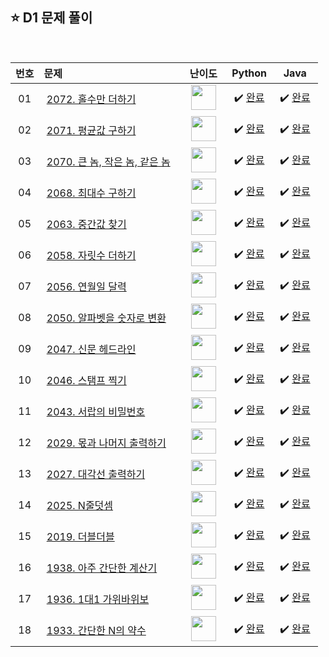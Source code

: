 ## ⭐️ D1 문제 풀이

<br>

| **번호** | **문제** | **난이도** | **Python** | **Java** |
|:--------:|:--------|:----------:|:----------:|:--------:|
| 01 | &nbsp;[2072. 홀수만 더하기](https://swexpertacademy.com/main/code/problem/problemDetail.do?contestProbId=AV5QSEhaA5sDFAUq)&nbsp;&nbsp; | &nbsp;&nbsp;<img src="https://github.com/user-attachments/assets/71db43ac-905d-4c32-bd08-d279a65125bc" width="40"/>&nbsp;&nbsp; | &nbsp;✔️ [완료](https://github.com/yuuforest/Algorithm/blob/main/05%20SWEA/D1/Python/Prob2072.py)&nbsp; | &nbsp;✔️ [완료](https://github.com/yuuforest/Algorithm/blob/main/05%20SWEA/D1/Java/src/Prob2072.java)&nbsp; |
| 02 | &nbsp;[2071. 평균값 구하기](https://swexpertacademy.com/main/code/problem/problemDetail.do?contestProbId=AV5QRnJqA5cDFAUq)&nbsp;&nbsp; | &nbsp;&nbsp;<img src="https://github.com/user-attachments/assets/71db43ac-905d-4c32-bd08-d279a65125bc" width="40"/>&nbsp;&nbsp; | &nbsp;✔️ [완료](https://github.com/yuuforest/Algorithm/blob/main/05%20SWEA/D1/Python/Prob2071.py)&nbsp; | &nbsp;✔️ [완료](https://github.com/yuuforest/Algorithm/blob/main/05%20SWEA/D1/Java/src/Prob2071.java)&nbsp; |
| 03 | &nbsp;[2070. 큰 놈, 작은 놈, 같은 놈](https://swexpertacademy.com/main/code/problem/problemDetail.do?contestProbId=AV5QQ6qqA40DFAUq)&nbsp;&nbsp; | &nbsp;&nbsp;<img src="https://github.com/user-attachments/assets/71db43ac-905d-4c32-bd08-d279a65125bc" width="40"/>&nbsp;&nbsp; | &nbsp;✔️ [완료](https://github.com/yuuforest/Algorithm/blob/main/05%20SWEA/D1/Python/Prob2070.py)&nbsp; | &nbsp;✔️ [완료](https://github.com/yuuforest/Algorithm/blob/main/05%20SWEA/D1/Java/src/Prob2070.java)&nbsp; |
| 04 | &nbsp;[2068. 최대수 구하기](https://swexpertacademy.com/main/code/problem/problemDetail.do?contestProbId=AV5QQhbqA4QDFAUq)&nbsp;&nbsp; | &nbsp;&nbsp;<img src="https://github.com/user-attachments/assets/71db43ac-905d-4c32-bd08-d279a65125bc" width="40"/>&nbsp;&nbsp; | &nbsp;✔️ [완료](https://github.com/yuuforest/Algorithm/blob/main/05%20SWEA/D1/Python/Prob2068.py)&nbsp; | &nbsp;✔️ [완료](https://github.com/yuuforest/Algorithm/blob/main/05%20SWEA/D1/Java/src/Prob2068.java)&nbsp; |
| 05 | &nbsp;[2063. 중간값 찾기](https://swexpertacademy.com/main/code/problem/problemDetail.do?contestProbId=AV5QPsXKA2UDFAUq)&nbsp;&nbsp; | &nbsp;&nbsp;<img src="https://github.com/user-attachments/assets/71db43ac-905d-4c32-bd08-d279a65125bc" width="40"/>&nbsp;&nbsp; | &nbsp;✔️ [완료](https://github.com/yuuforest/Algorithm/blob/main/05%20SWEA/D1/Python/Prob2063.py)&nbsp; | &nbsp;✔️ [완료](https://github.com/yuuforest/Algorithm/blob/main/05%20SWEA/D1/Java/src/Prob2063.java)&nbsp; |
| 06 | &nbsp;[2058. 자릿수 더하기](https://swexpertacademy.com/main/code/problem/problemDetail.do?contestProbId=AV5QPRjqA10DFAUq)&nbsp;&nbsp; | &nbsp;&nbsp;<img src="https://github.com/user-attachments/assets/71db43ac-905d-4c32-bd08-d279a65125bc" width="40"/>&nbsp;&nbsp; | &nbsp;✔️ [완료](https://github.com/yuuforest/Algorithm/blob/main/05%20SWEA/D1/Python/Prob2058.py)&nbsp; | &nbsp;✔️ [완료](https://github.com/yuuforest/Algorithm/blob/main/05%20SWEA/D1/Java/src/Prob2058.java)&nbsp; |
| 07 | &nbsp;[2056. 연월일 달력](https://swexpertacademy.com/main/code/problem/problemDetail.do?contestProbId=AV5QLkdKAz4DFAUq)&nbsp;&nbsp; | &nbsp;&nbsp;<img src="https://github.com/user-attachments/assets/71db43ac-905d-4c32-bd08-d279a65125bc" width="40"/>&nbsp;&nbsp; | &nbsp;✔️ [완료](https://github.com/yuuforest/Algorithm/blob/main/05%20SWEA/D1/Python/Prob2056.py)&nbsp; | &nbsp;✔️ [완료](https://github.com/yuuforest/Algorithm/blob/main/05%20SWEA/D1/Java/src/Prob2056.java)&nbsp; |
| 08 | &nbsp;[2050. 알파벳을 숫자로 변환](https://swexpertacademy.com/main/code/problem/problemDetail.do?contestProbId=AV5QLGxKAzQDFAUq)&nbsp;&nbsp; | &nbsp;&nbsp;<img src="https://github.com/user-attachments/assets/71db43ac-905d-4c32-bd08-d279a65125bc" width="40"/>&nbsp;&nbsp; | &nbsp;✔️ [완료](https://github.com/yuuforest/Algorithm/blob/main/05%20SWEA/D1/Python/Prob2050.py)&nbsp; | &nbsp;✔️ [완료](https://github.com/yuuforest/Algorithm/blob/main/05%20SWEA/D1/Java/src/Prob2050.java)&nbsp; |
| 09 | &nbsp;[2047. 신문 헤드라인](https://swexpertacademy.com/main/code/problem/problemDetail.do?contestProbId=AV5QKsLaAy0DFAUq)&nbsp;&nbsp; | &nbsp;&nbsp;<img src="https://github.com/user-attachments/assets/71db43ac-905d-4c32-bd08-d279a65125bc" width="40"/>&nbsp;&nbsp; | &nbsp;✔️ [완료](https://github.com/yuuforest/Algorithm/blob/main/05%20SWEA/D1/Python/Prob2047.py)&nbsp; | &nbsp;✔️ [완료](https://github.com/yuuforest/Algorithm/blob/main/05%20SWEA/D1/Java/src/Prob2047.java)&nbsp; |
| 10 | &nbsp;[2046. 스탬프 찍기](https://swexpertacademy.com/main/code/problem/problemDetail.do?contestProbId=AV5QKdT6AyYDFAUq)&nbsp;&nbsp; | &nbsp;&nbsp;<img src="https://github.com/user-attachments/assets/71db43ac-905d-4c32-bd08-d279a65125bc" width="40"/>&nbsp;&nbsp; | &nbsp;✔️ [완료](https://github.com/yuuforest/Algorithm/blob/main/05%20SWEA/D1/Python/Prob2046.py)&nbsp; | &nbsp;✔️ [완료](https://github.com/yuuforest/Algorithm/blob/main/05%20SWEA/D1/Java/src/Prob2046.java)&nbsp; |
| 11 | &nbsp;[2043. 서랍의 비밀번호](https://swexpertacademy.com/main/code/problem/problemDetail.do?contestProbId=AV5QJ_8KAx8DFAUq)&nbsp;&nbsp; | &nbsp;&nbsp;<img src="https://github.com/user-attachments/assets/71db43ac-905d-4c32-bd08-d279a65125bc" width="40"/>&nbsp;&nbsp; | &nbsp;✔️ [완료](https://github.com/yuuforest/Algorithm/blob/main/05%20SWEA/D1/Java/src/Prob2043.java)&nbsp; | &nbsp;✔️ [완료](https://github.com/yuuforest/Algorithm/blob/main/05%20SWEA/D1/Java/src/Prob2043.java)&nbsp; |
| 12 | &nbsp;[2029. 몫과 나머지 출력하기](https://swexpertacademy.com/main/code/problem/problemDetail.do?contestProbId=AV5QGNvKAtEDFAUq)&nbsp;&nbsp; | &nbsp;&nbsp;<img src="https://github.com/user-attachments/assets/71db43ac-905d-4c32-bd08-d279a65125bc" width="40"/>&nbsp;&nbsp; | &nbsp;✔️ [완료](https://github.com/yuuforest/Algorithm/blob/main/05%20SWEA/D1/Java/src/Prob2029.java)&nbsp; | &nbsp;✔️ [완료](https://github.com/yuuforest/Algorithm/blob/main/05%20SWEA/D1/Java/src/Prob2029.java)&nbsp; |
| 13 | &nbsp;[2027. 대각선 출력하기](https://swexpertacademy.com/main/code/problem/problemDetail.do?contestProbId=AV5QFuZ6As0DFAUq)&nbsp;&nbsp; | &nbsp;&nbsp;<img src="https://github.com/user-attachments/assets/71db43ac-905d-4c32-bd08-d279a65125bc" width="40"/>&nbsp;&nbsp; | &nbsp;✔️ [완료](https://github.com/yuuforest/Algorithm/blob/main/05%20SWEA/D1/Java/src/Prob2027.java)&nbsp; | &nbsp;✔️ [완료](https://github.com/yuuforest/Algorithm/blob/main/05%20SWEA/D1/Java/src/Prob2027.java)&nbsp; |
| 14 | &nbsp;[2025. N줄덧셈](https://swexpertacademy.com/main/code/problem/problemDetail.do?contestProbId=AV5QFZtaAscDFAUq)&nbsp;&nbsp; | &nbsp;&nbsp;<img src="https://github.com/user-attachments/assets/71db43ac-905d-4c32-bd08-d279a65125bc" width="40"/>&nbsp;&nbsp; | &nbsp;✔️ [완료](https://github.com/yuuforest/Algorithm/blob/main/05%20SWEA/D1/Java/src/Prob2025.java)&nbsp; | &nbsp;✔️ [완료](https://github.com/yuuforest/Algorithm/blob/main/05%20SWEA/D1/Java/src/Prob2025.java)&nbsp; |
| 15 | &nbsp;[2019. 더블더블](https://swexpertacademy.com/main/code/problem/problemDetail.do?contestProbId=AV5QDEX6AqwDFAUq)&nbsp;&nbsp; | &nbsp;&nbsp;<img src="https://github.com/user-attachments/assets/71db43ac-905d-4c32-bd08-d279a65125bc" width="40"/>&nbsp;&nbsp; | &nbsp;✔️ [완료](https://github.com/yuuforest/Algorithm/blob/main/05%20SWEA/D1/Java/src/Prob2019.java)&nbsp; | &nbsp;✔️ [완료](https://github.com/yuuforest/Algorithm/blob/main/05%20SWEA/D1/Java/src/Prob2019.java)&nbsp; |
| 16 | &nbsp;[1938. 아주 간단한 계산기](https://swexpertacademy.com/main/code/problem/problemDetail.do?contestProbId=AV5PjsYKAMIDFAUq)&nbsp;&nbsp; | &nbsp;&nbsp;<img src="https://github.com/user-attachments/assets/71db43ac-905d-4c32-bd08-d279a65125bc" width="40"/>&nbsp;&nbsp; | &nbsp;✔️ [완료](https://github.com/yuuforest/Algorithm/blob/main/05%20SWEA/D1/Java/src/Prob1938.java)&nbsp; | &nbsp;✔️ [완료](https://github.com/yuuforest/Algorithm/blob/main/05%20SWEA/D1/Java/src/Prob1938.java)&nbsp; |
| 17 | &nbsp;[1936. 1대1 가위바위보](https://swexpertacademy.com/main/code/problem/problemDetail.do?contestProbId=AV5PjKXKALcDFAUq)&nbsp;&nbsp; | &nbsp;&nbsp;<img src="https://github.com/user-attachments/assets/71db43ac-905d-4c32-bd08-d279a65125bc" width="40"/>&nbsp;&nbsp; | &nbsp;✔️ [완료](https://github.com/yuuforest/Algorithm/blob/main/05%20SWEA/D1/Java/src/Prob1936.java)&nbsp; | &nbsp;✔️ [완료](https://github.com/yuuforest/Algorithm/blob/main/05%20SWEA/D1/Java/src/Prob1936.java)&nbsp; |
| 18 | &nbsp;[1933. 간단한 N의 약수](https://swexpertacademy.com/main/code/problem/problemDetail.do?contestProbId=AV5PhcWaAKIDFAUq)&nbsp;&nbsp; | &nbsp;&nbsp;<img src="https://github.com/user-attachments/assets/71db43ac-905d-4c32-bd08-d279a65125bc" width="40"/>&nbsp;&nbsp; | &nbsp;✔️ [완료](https://github.com/yuuforest/Algorithm/blob/main/05%20SWEA/D1/Java/src/Prob1933.java)&nbsp; | &nbsp;✔️ [완료](https://github.com/yuuforest/Algorithm/blob/main/05%20SWEA/D1/Java/src/Prob1933.java)&nbsp; |




